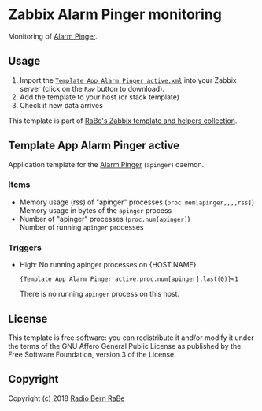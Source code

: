 # Zabbix Alarm Pinger monitoring
Monitoring of [Alarm Pinger](https://github.com/Jajcus/apinger).

## Usage
1. Import the
   [`Template_App_Alarm_Pinger_active.xml`](Template_App_Alarm_Pinger_active.xml)
   into your Zabbix server (click on the `Raw` button to download).
2. Add the template to your host (or stack template)
3. Check if new data arrives

This template is part of [RaBe's Zabbix template and helpers
collection](https://github.com/radiorabe/rabe-zabbix).
## Template App Alarm Pinger active
Application template for the [Alarm Pinger](https://github.com/Jajcus/apinger) (`apinger`) daemon.
### Items
* Memory usage (rss) of "apinger" processes (`proc.mem[apinger,,,,rss]`)  
  Memory usage in bytes of the `apinger` process
* Number of "apinger" processes (`proc.num[apinger]`)  
  Number of running `apinger` processes
### Triggers
* High: No running apinger processes on {HOST.NAME}
  ```
  {Template App Alarm Pinger active:proc.num[apinger].last(0)}<1
  ```
  There is no running `apinger` process on this host.

## License
This template is free software: you can redistribute it and/or modify it under
the terms of the GNU Affero General Public License as published by the Free
Software Foundation, version 3 of the License.

## Copyright
Copyright (c) 2018 [Radio Bern RaBe](http://www.rabe.ch)
